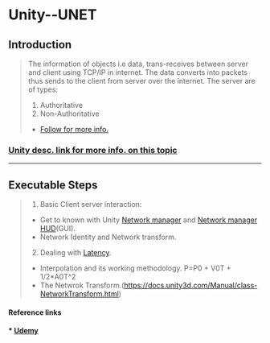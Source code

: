 # Unity--UNET
## Introduction
> The information of objects i.e data, trans-receives between server and client using TCP/IP in internet.
> The data converts into packets thus sends to the client from server over the internet.
> The server are of types: 
> 1. Authoritative
> 2. Non-Authoritative
> * [Follow for more info.](https://forum.unity.com/threads/authoritative-non-authoritative-server-questions.49942)
 ### [Unity desc. link for more info. on this topic](https://docs.unity3d.com/Manual/UNetOverview.html)
 ***************************************************
 ## Executable Steps
 > 1. Basic Client server interaction:
 > * Get to known with Unity [Network manager](https://docs.unity3d.com/Manual/UNetManager.html) and [Network manager HUD](https://docs.unity3d.com/Manual/UNetManagerHUD.html)(GUI).
 > * Network Identity and Network transform.
 > 2. Dealing with [Latency](https://en.wikipedia.org/wiki/Latency_(engineering)).
 > *  Interpolation and its working methodology. P=P0 + V0T + 1/2*A0T^2
 > *  The Netwrok Transform.(https://docs.unity3d.com/Manual/class-NetworkTransform.html)

#### Reference links
#### * [Udemy](https://www.udemy.com/unet_intro/) 
